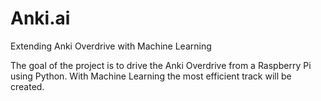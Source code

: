 # Anki.ai
Extending Anki Overdrive with Machine Learning

The goal of the project is to drive the Anki Overdrive from a Raspberry Pi using
Python. With Machine Learning the most efficient track will be created.
